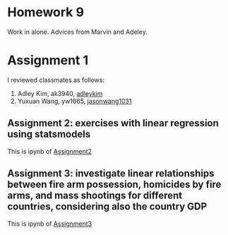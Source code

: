 # Homework 9
Work in alone.
Advices from Marvin and Adeley.

# Assignment 1
I reviewed classmates as follows:
1. Adley Kim, ak3940, [adleykim](https://github.com/adleykim/PUI2018_ak3940)
2. Yuxuan Wang, yw1665, [jasonwang1031](https://github.com/jasonwang1031)

## Assignment 2: exercises with linear regression using statsmodels
This is ipynb of [Assignment2](https://github.com/fedhere/PUI2018_kp2393/blob/master/HW9_kp2393/Assignment2_kp2393.ipynb)


## Assignment 3: investigate linear relationships between fire arm possession, homicides by fire arms, and mass shootings for different countries, considering also the country GDP
This is ipynb of [Assignment3](https://github.com/fedhere/PUI2018_kp2393/blob/master/HW9_kp2393/Assignment3_kp2393.ipynb)
